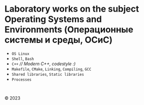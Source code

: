 # Laboratory works on the subject Operating Systems and Environments (Операционные системы и среды, ОСиС)

* `OS Linux`  
* `Shell`, `Bash`  
* `C++` _// Modern C++, codestyle :)_   
* `Makefile`, `CMake`, `Linking`, `Compiling`, `GCC`  
* `Shared libraries`, `Static libraries` 
* `Processes`

&nbsp;  


© 2023
